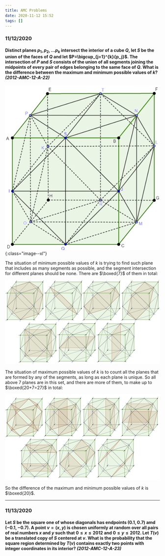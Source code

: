 ```yaml
---
title: AMC Problems
date: 2020-11-12 15:52
tags: []
---
```


### 11/12/2020

#### Distinct planes $p_1, p_2, ... p_k$ intersect the interior of a cube $Q$, let $S$ be the union of the faces of $Q$ and let $P=\bigcup_{j=1}^{k}{p_j}$. The intersection of $P$ and $S$ consists of the union of all segments joining the midpoints of every pair of edges belonging to the same face of $Q$. What is the difference between the maximum and minimum possible values of $k$? *(2012-AMC-12-A-22)*

![image-20201116115503868](/assets/images/image-20201116115503868.png){:class="image--xl"}

The situation of minimum possible values of $k$ is trying to find such plane that includes as many segments as possible, and the segment intersection for different planes should be none. There are $\boxed{7}$ of them in total:

![image-20201116111858813](/assets/images/image-20201116111858813.png)

The situation of maximum possible values of $k$ is to count all the planes that are formed by any of the segments, as long as each plane is unique. So all above 7 planes are in this set, and there are more of them, to make up to $\boxed{20+7=27}$ in total:

![image-20201116114622061](/assets/images/image-20201116114622061.png)

So the difference of the maximum and minimum possible values of $k$ is $\boxed{20}$.

---

### 11/13/2020

#### Let $S$ be the square one of whose diagonals has endpoints $(0.1, 0.7)$ amd $(-0.1, -0.7)$. A point $v=(x, y)$ is chosen uniformly at random over all pairs of real numbers $x$ and $y$ such that $0 \le x \le 2012$ and $0 \le y \le 2012$. Let $T(v)$ be a translated copy of $S$ centered at $v$. What is the probability that the square region determined by $T(v)$ contains exactly two points with integer coordinates in its interior? *(2012-AMC-12-A-23)*



